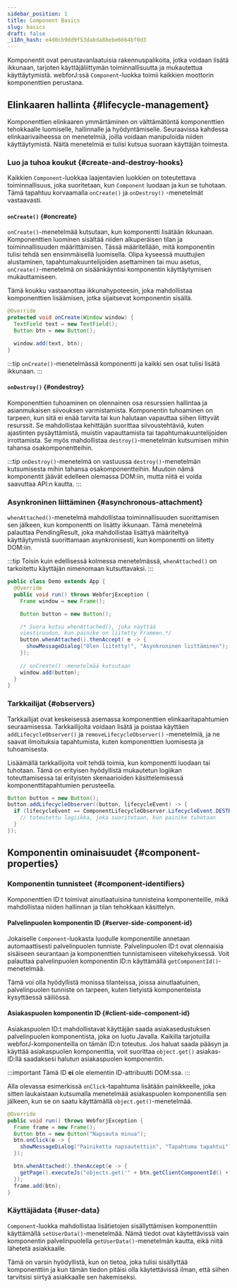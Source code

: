 ```yaml
---
sidebar_position: 1
title: Component Basics
slug: basics
draft: false
_i18n_hash: e4d0cb9dd9f53dabda8bebe6664bf0d3
---
```

<DocChip chip='since' label='23.05' />
<JavadocLink type="foundation" location="com/webforj/component/Component" top='true'/>

Komponentit ovat perustavanlaatuisia rakennuspalikoita, jotka voidaan lisätä ikkunaan, tarjoten käyttäjäliittymän toiminnallisuutta ja mukautettua käyttäytymistä. webforJ:ssä `Component`-luokka toimii kaikkien moottorin komponenttien perustana.

## Elinkaaren hallinta {#lifecycle-management}

Komponenttien elinkaaren ymmärtäminen on välttämätöntä komponenttien tehokkaalle luomiselle, hallinnalle ja hyödyntämiselle. Seuraavissa kahdessa elinkaarivaiheessa on menetelmiä, joilla voidaan manipuloida niiden käyttäytymistä. Näitä menetelmiä ei tulisi kutsua suoraan käyttäjän toimesta.

### Luo ja tuhoa koukut {#create-and-destroy-hooks}

Kaikkien `Component`-luokkaa laajentavien luokkien on toteutettava toiminnallisuus, joka suoritetaan, kun `Component` luodaan ja kun se tuhotaan. Tämä tapahtuu korvaamalla `onCreate()` ja `onDestroy()` -menetelmät vastaavasti.

#### `onCreate()` {#oncreate}

`onCreate()`-menetelmää kutsutaan, kun komponentti lisätään ikkunaan. Komponenttien luominen sisältää niiden alkuperäisen tilan ja toiminnallisuuden määrittämisen. Tässä määritellään, mitä komponentin tulisi tehdä sen ensimmäisellä luomisella. Olipa kyseessä muuttujien alustaminen, tapahtumakuuntelijoiden asettaminen tai muu asetus, `onCreate()`-menetelmä on sisäänkäyntisi komponentin käyttäytymisen mukauttamiseen. 

Tämä koukku vastaanottaa ikkunahypoteesin, joka mahdollistaa komponenttien lisäämisen, jotka sijaitsevat komponentin sisällä.

```java
@Override
protected void onCreate(Window window) {
  TextField text = new TextField();
  Button btn = new Button();

  window.add(text, btn);
}
```

:::tip
`onCreate()`-menetelmässä komponentti ja kaikki sen osat tulisi lisätä ikkunaan.
:::

#### `onDestroy()` {#ondestroy}

Komponenttien tuhoaminen on olennainen osa resurssien hallintaa ja asianmukaisen siivouksen varmistamista. Komponentin tuhoaminen on tarpeen, kun sitä ei enää tarvita tai kun halutaan vapauttaa siihen liittyvät resurssit. Se mahdollistaa kehittäjän suorittaa siivoustehtäviä, kuten ajastinten pysäyttämistä, muistin vapauttamista tai tapahtumakuuntelijoiden irrottamista. Se myös mahdollistaa `destroy()`-menetelmän kutsumisen mihin tahansa osakomponentteihin.

:::tip
`onDestroy()`-menetelmä on vastuussa `destroy()`-menetelmän kutsumisesta mihin tahansa osakomponentteihin. Muutoin nämä komponentit jäävät edelleen olemassa DOM:iin, mutta niitä ei voida saavuttaa API:n kautta.
:::

### Asynkroninen liittäminen {#asynchronous-attachment}

`whenAttached()`-menetelmä mahdollistaa toiminnallisuuden suorittamisen sen jälkeen, kun komponentti on lisätty ikkunaan. Tämä menetelmä palauttaa <JavadocLink type="foundation" location="com/webforj/PendingResult" code='true'>PendingResult</JavadocLink>, joka mahdollistaa lisättyä määriteltyä käyttäytymistä suorittamaan asynkronisesti, kun komponentti on liitetty DOM:iin. 

:::tip
Toisin kuin edellisessä kolmessa menetelmässä, `whenAttached()` on tarkoitettu käyttäjän nimenomaan kutsuttavaksi.
:::

```java
public class Demo extends App {
  @Override
  public void run() throws WebforjException {
    Frame window = new Frame();

    Button button = new Button(); 

    /* Suora kutsu whenAttached(), joka näyttää 
    viestiruudun, kun painike on liitetty Frameen.*/
    button.whenAttached().thenAccept( e -> {
      showMessageDialog("Olen liitetty!", "Asynkroninen liittäminen");
    });
  
    // onCreate() -menetelmää kutsutaan
    window.add(button); 
  }
}
```

### Tarkkailijat {#observers}

Tarkkailijat ovat keskeisessä asemassa komponenttien elinkaaritapahtumien seuraamisessa. Tarkkailijoita voidaan lisätä ja poistaa käyttäen `addLifecycleObserver()` ja `removeLifecycleObserver()` -menetelmiä, ja ne saavat ilmoituksia tapahtumista, kuten komponenttien luomisesta ja tuhoamisesta.

Lisäämällä tarkkailijoita voit tehdä toimia, kun komponentti luodaan tai tuhotaan. Tämä on erityisen hyödyllistä mukautetun logiikan toteuttamisessa tai erityisten skenaarioiden käsittelemisessä komponenttitapahtumien perusteella.

```java
Button button = new Button();
button.addLifecycleObserver((button, lifecycleEvent) -> {
  if (lifecycleEvent == ComponentLifecycleObserver.LifecycleEvent.DESTROY) {
    // toteutettu logiikka, joka suoritetaan, kun painike tuhotaan
  }
});
```

## Komponentin ominaisuudet {#component-properties}

### Komponentin tunnisteet {#component-identifiers}

Komponenttien ID:t toimivat ainutlaatuisina tunnisteina komponenteille, mikä mahdollistaa niiden hallinnan ja tilan tehokkaan käsittelyn.

#### Palvelinpuolen komponentin ID {#server-side-component-id}

Jokaiselle `Component`-luokasta luodulle komponentille annetaan automaattisesti palvelinpuolen tunniste. Palvelinpuolen ID:t ovat olennaisia sisäiseen seurantaan ja komponenttien tunnistamiseen viitekehyksessä. Voit palauttaa palvelinpuolen komponentin ID:n käyttämällä `getComponentId()`-menetelmää.

Tämä voi olla hyödyllistä monissa tilanteissa, joissa ainutlaatuinen, palvelinpuolen tunniste on tarpeen, kuten tietyistä komponenteista kysyttäessä säiliössä.

#### Asiakaspuolen komponentin ID {#client-side-component-id}

Asiakaspuolen ID:t mahdollistavat käyttäjän saada asiakasedustuksen palvelinpuolen komponentista, joka on luotu Javalla. Kaikilla tarjotuilla webforJ-komponenteilla on tämän ID:n toteutus. Jos haluat saada pääsyn ja käyttää asiakaspuolen komponenttia, voit suorittaa `object.get()` asiakas-ID:llä saadaksesi halutun asiakaspuolen komponentin.

:::important
Tämä ID **ei** ole elementin ID-attribuutti DOM:ssa.
:::

Alla olevassa esimerkissä `onClick`-tapahtuma lisätään painikkeelle, joka sitten laukaistaan kutsumalla menetelmää asiakaspuolen komponentilla sen jälkeen, kun se on saatu käyttämällä `object.get()`-menetelmää.

```java
@Override
public void run() throws WebforjException {
  Frame frame = new Frame();
  Button btn = new Button("Napsauta minua");
  btn.onClick(e -> {
    showMessageDialog("Painiketta napsautettiin", "Tapahtuma tapahtui");
  });

  btn.whenAttached().thenAccept(e -> {
    getPage().executeJs("objects.get('" + btn.getClientComponentId() + "').click()");
  });
  frame.add(btn);
}
```

### Käyttäjädata {#user-data}

`Component`-luokka mahdollistaa lisätietojen sisällyttämisen komponenttiin käyttämällä `setUserData()`-menetelmää. Nämä tiedot ovat käytettävissä vain komponentin palvelinpuolella `getUserData()`-menetelmän kautta, eikä niitä lähetetä asiakkaalle. 

Tämä on varsin hyödyllistä, kun on tietoa, joka tulisi sisällyttää komponenttiin ja kun tämän tiedon pitäisi olla käytettävissä ilman, että siihen tarvitsisi siirtyä asiakkaalle sen hakemiseksi.
